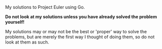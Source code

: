My solutions to Project Euler using Go.

**Do not look at my solutions unless you have already solved the problem yourself!**

My solutions may or may not be the best or 'proper' way to solve the problems, but are merely the first way I thought of doing them, so do not look at them as such.